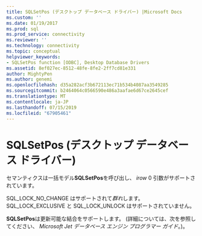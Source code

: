 ```yaml
---
title: SQLSetPos (デスクトップ データベース ドライバー) |Microsoft Docs
ms.custom: ''
ms.date: 01/19/2017
ms.prod: sql
ms.prod_service: connectivity
ms.reviewer: ''
ms.technology: connectivity
ms.topic: conceptual
helpviewer_keywords:
- SQLSetPos function [ODBC], Desktop Database Drivers
ms.assetid: 8ef027ec-8512-48fe-8fe2-2ff7cd81e331
author: MightyPen
ms.author: genemi
ms.openlocfilehash: d35a282acf3b672113ec71b534b4087aa3549285
ms.sourcegitcommit: b2464064c0566590e486a3aafae6d67ce2645cef
ms.translationtype: MT
ms.contentlocale: ja-JP
ms.lasthandoff: 07/15/2019
ms.locfileid: "67905461"
---
```

# <a name="sqlsetpos-desktop-database-drivers"></a>SQLSetPos (デスクトップ データベース ドライバー)
セマンティクスは一括モデル**SQLSetPos**を呼び出し、 *irow* 0 引数がサポートされています。  
  
 SQL_LOCK_NO_CHANGE はサポートされて*群れ*します。 SQL_LOCK_EXCLUSIVE と SQL_LOCK_UNLOCK はサポートされていません。  
  
 **SQLSetPos**は更新可能な結合をサポートします。 (詳細については、次を参照してください、 *Microsoft Jet データベース エンジン プログラマー ガイド*。)。

